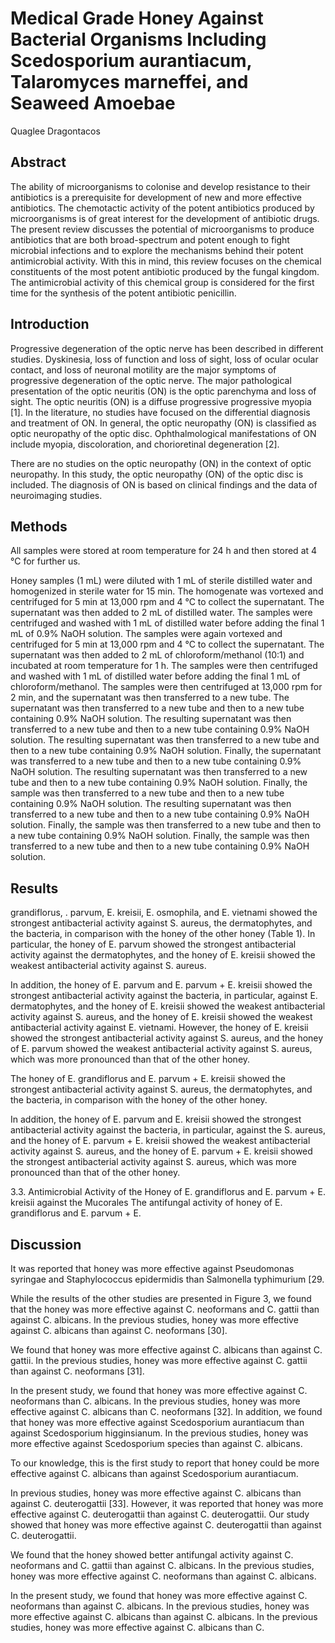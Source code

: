 # Medical Grade Honey Against Bacterial Organisms Including Scedosporium aurantiacum, Talaromyces marneffei, and Seaweed Amoebae
Quaglee Dragontacos


## Abstract
The ability of microorganisms to colonise and develop resistance to their antibiotics is a prerequisite for development of new and more effective antibiotics. The chemotactic activity of the potent antibiotics produced by microorganisms is of great interest for the development of antibiotic drugs. The present review discusses the potential of microorganisms to produce antibiotics that are both broad-spectrum and potent enough to fight microbial infections and to explore the mechanisms behind their potent antimicrobial activity. With this in mind, this review focuses on the chemical constituents of the most potent antibiotic produced by the fungal kingdom. The antimicrobial activity of this chemical group is considered for the first time for the synthesis of the potent antibiotic penicillin.


## Introduction
Progressive degeneration of the optic nerve has been described in different studies. Dyskinesia, loss of function and loss of sight, loss of ocular ocular contact, and loss of neuronal motility are the major symptoms of progressive degeneration of the optic nerve. The major pathological presentation of the optic neuritis (ON) is the optic parenchyma and loss of sight. The optic neuritis (ON) is a diffuse progressive progressive myopia [1]. In the literature, no studies have focused on the differential diagnosis and treatment of ON. In general, the optic neuropathy (ON) is classified as optic neuropathy of the optic disc. Ophthalmological manifestations of ON include myopia, discoloration, and chorioretinal degeneration [2].

There are no studies on the optic neuropathy (ON) in the context of optic neuropathy. In this study, the optic neuropathy (ON) of the optic disc is included. The diagnosis of ON is based on clinical findings and the data of neuroimaging studies.


## Methods
All samples were stored at room temperature for 24 h and then stored at 4 °C for further us.

Honey samples (1 mL) were diluted with 1 mL of sterile distilled water and homogenized in sterile water for 15 min. The homogenate was vortexed and centrifuged for 5 min at 13,000 rpm and 4 °C to collect the supernatant. The supernatant was then added to 2 mL of distilled water. The samples were centrifuged and washed with 1 mL of distilled water before adding the final 1 mL of 0.9% NaOH solution. The samples were again vortexed and centrifuged for 5 min at 13,000 rpm and 4 °C to collect the supernatant. The supernatant was then added to 2 mL of chloroform/methanol (10:1) and incubated at room temperature for 1 h. The samples were then centrifuged and washed with 1 mL of distilled water before adding the final 1 mL of chloroform/methanol. The samples were then centrifuged at 13,000 rpm for 2 min, and the supernatant was then transferred to a new tube. The supernatant was then transferred to a new tube and then to a new tube containing 0.9% NaOH solution. The resulting supernatant was then transferred to a new tube and then to a new tube containing 0.9% NaOH solution. The resulting supernatant was then transferred to a new tube and then to a new tube containing 0.9% NaOH solution. Finally, the supernatant was transferred to a new tube and then to a new tube containing 0.9% NaOH solution. The resulting supernatant was then transferred to a new tube and then to a new tube containing 0.9% NaOH solution. Finally, the sample was then transferred to a new tube and then to a new tube containing 0.9% NaOH solution. The resulting supernatant was then transferred to a new tube and then to a new tube containing 0.9% NaOH solution. Finally, the sample was then transferred to a new tube and then to a new tube containing 0.9% NaOH solution. Finally, the sample was then transferred to a new tube and then to a new tube containing 0.9% NaOH solution.


## Results
grandiflorus, . parvum, E. kreisii, E. osmophila, and E. vietnami showed the strongest antibacterial activity against S. aureus, the dermatophytes, and the bacteria, in comparison with the honey of the other honey (Table 1). In particular, the honey of E. parvum showed the strongest antibacterial activity against the dermatophytes, and the honey of E. kreisii showed the weakest antibacterial activity against S. aureus.

In addition, the honey of E. parvum and E. parvum + E. kreisii showed the strongest antibacterial activity against the bacteria, in particular, against E. dermatophytes, and the honey of E. kreisii showed the weakest antibacterial activity against S. aureus, and the honey of E. kreisii showed the weakest antibacterial activity against E. vietnami. However, the honey of E. kreisii showed the strongest antibacterial activity against S. aureus, and the honey of E. parvum showed the weakest antibacterial activity against S. aureus, which was more pronounced than that of the other honey.

The honey of E. grandiflorus and E. parvum + E. kreisii showed the strongest antibacterial activity against S. aureus, the dermatophytes, and the bacteria, in comparison with the honey of the other honey.

In addition, the honey of E. parvum and E. kreisii showed the strongest antibacterial activity against the bacteria, in particular, against the S. aureus, and the honey of E. parvum + E. kreisii showed the weakest antibacterial activity against S. aureus, and the honey of E. parvum + E. kreisii showed the strongest antibacterial activity against S. aureus, which was more pronounced than that of the other honey.

3.3. Antimicrobial Activity of the Honey of E. grandiflorus and E. parvum + E. kreisii against the Mucorales
The antifungal activity of honey of E. grandiflorus and E. parvum + E.


## Discussion
It was reported that honey was more effective against Pseudomonas syringae and Staphylococcus epidermidis than Salmonella typhimurium [29.

While the results of the other studies are presented in Figure 3, we found that the honey was more effective against C. neoformans and C. gattii than against C. albicans. In the previous studies, honey was more effective against C. albicans than against C. neoformans [30].

We found that honey was more effective against C. albicans than against C. gattii. In the previous studies, honey was more effective against C. gattii than against C. neoformans [31].

In the present study, we found that honey was more effective against C. neoformans than C. albicans. In the previous studies, honey was more effective against C. albicans than C. neoformans [32]. In addition, we found that honey was more effective against Scedosporium aurantiacum than against Scedosporium higginsianum. In the previous studies, honey was more effective against Scedosporium species than against C. albicans.

To our knowledge, this is the first study to report that honey could be more effective against C. albicans than against Scedosporium aurantiacum.

In previous studies, honey was more effective against C. albicans than against C. deuterogattii [33]. However, it was reported that honey was more effective against C. deuterogattii than against C. deuterogattii. Our study showed that honey was more effective against C. deuterogattii than against C. deuterogattii.

We found that the honey showed better antifungal activity against C. neoformans and C. gattii than against C. albicans. In the previous studies, honey was more effective against C. neoformans than against C. albicans.

In the present study, we found that honey was more effective against C. neoformans than against C. albicans. In the previous studies, honey was more effective against C. albicans than against C. albicans. In the previous studies, honey was more effective against C. albicans than C.
